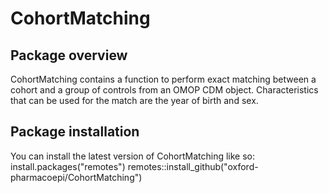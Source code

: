 # CohortMatching

## Package overview
CohortMatching contains a function to perform exact matching between a cohort and a group of controls from an OMOP CDM object. Characteristics that can be used for the match are the year of birth and sex. 

## Package installation
You can install the latest version of CohortMatching like so:
install.packages("remotes")
remotes::install_github("oxford-pharmacoepi/CohortMatching")
